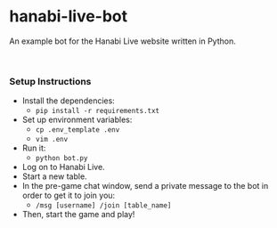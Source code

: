 # hanabi-live-bot

An example bot for the Hanabi Live website written in Python.

<br />

### Setup Instructions

* Install the dependencies:
  * `pip install -r requirements.txt`
* Set up environment variables:
  * `cp .env_template .env`
  * `vim .env`
* Run it:
  * `python bot.py`
* Log on to Hanabi Live.
* Start a new table.
* In the pre-game chat window, send a private message to the bot in order to get it to join you:
  * `/msg [username] /join [table_name]`
* Then, start the game and play!
